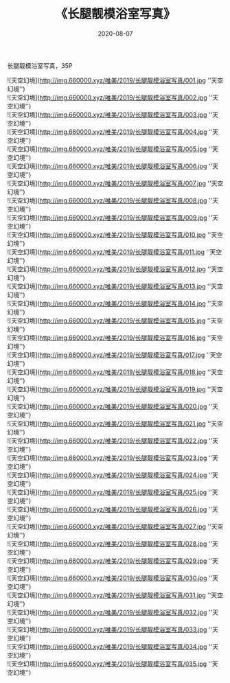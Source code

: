 ﻿---
layout: post
title:  《长腿靓模浴室写真》
date:   2020-08-07
img: http://img.660000.xyz/唯美/2019/长腿靓模浴室写真/000.jpg
categories: [美女, 性感, 泳衣]
---

长腿靓模浴室写真，35P

![天空幻境](http://img.660000.xyz/唯美/2019/长腿靓模浴室写真/001.jpg ''天空幻境'') <br>
![天空幻境](http://img.660000.xyz/唯美/2019/长腿靓模浴室写真/002.jpg ''天空幻境'') <br>
![天空幻境](http://img.660000.xyz/唯美/2019/长腿靓模浴室写真/003.jpg ''天空幻境'') <br>
![天空幻境](http://img.660000.xyz/唯美/2019/长腿靓模浴室写真/004.jpg ''天空幻境'') <br>
![天空幻境](http://img.660000.xyz/唯美/2019/长腿靓模浴室写真/005.jpg ''天空幻境'') <br>
![天空幻境](http://img.660000.xyz/唯美/2019/长腿靓模浴室写真/006.jpg ''天空幻境'') <br>
![天空幻境](http://img.660000.xyz/唯美/2019/长腿靓模浴室写真/007.jpg ''天空幻境'') <br>
![天空幻境](http://img.660000.xyz/唯美/2019/长腿靓模浴室写真/008.jpg ''天空幻境'') <br>
![天空幻境](http://img.660000.xyz/唯美/2019/长腿靓模浴室写真/009.jpg ''天空幻境'') <br>
![天空幻境](http://img.660000.xyz/唯美/2019/长腿靓模浴室写真/010.jpg ''天空幻境'') <br>
![天空幻境](http://img.660000.xyz/唯美/2019/长腿靓模浴室写真/011.jpg ''天空幻境'') <br>
![天空幻境](http://img.660000.xyz/唯美/2019/长腿靓模浴室写真/012.jpg ''天空幻境'') <br>
![天空幻境](http://img.660000.xyz/唯美/2019/长腿靓模浴室写真/013.jpg ''天空幻境'') <br>
![天空幻境](http://img.660000.xyz/唯美/2019/长腿靓模浴室写真/014.jpg ''天空幻境'') <br>
![天空幻境](http://img.660000.xyz/唯美/2019/长腿靓模浴室写真/015.jpg ''天空幻境'') <br>
![天空幻境](http://img.660000.xyz/唯美/2019/长腿靓模浴室写真/016.jpg ''天空幻境'') <br>
![天空幻境](http://img.660000.xyz/唯美/2019/长腿靓模浴室写真/017.jpg ''天空幻境'') <br>
![天空幻境](http://img.660000.xyz/唯美/2019/长腿靓模浴室写真/018.jpg ''天空幻境'') <br>
![天空幻境](http://img.660000.xyz/唯美/2019/长腿靓模浴室写真/019.jpg ''天空幻境'') <br>
![天空幻境](http://img.660000.xyz/唯美/2019/长腿靓模浴室写真/020.jpg ''天空幻境'') <br>
![天空幻境](http://img.660000.xyz/唯美/2019/长腿靓模浴室写真/021.jpg ''天空幻境'') <br>
![天空幻境](http://img.660000.xyz/唯美/2019/长腿靓模浴室写真/022.jpg ''天空幻境'') <br>
![天空幻境](http://img.660000.xyz/唯美/2019/长腿靓模浴室写真/023.jpg ''天空幻境'') <br>
![天空幻境](http://img.660000.xyz/唯美/2019/长腿靓模浴室写真/024.jpg ''天空幻境'') <br>
![天空幻境](http://img.660000.xyz/唯美/2019/长腿靓模浴室写真/025.jpg ''天空幻境'') <br>
![天空幻境](http://img.660000.xyz/唯美/2019/长腿靓模浴室写真/026.jpg ''天空幻境'') <br>
![天空幻境](http://img.660000.xyz/唯美/2019/长腿靓模浴室写真/027.jpg ''天空幻境'') <br>
![天空幻境](http://img.660000.xyz/唯美/2019/长腿靓模浴室写真/028.jpg ''天空幻境'') <br>
![天空幻境](http://img.660000.xyz/唯美/2019/长腿靓模浴室写真/029.jpg ''天空幻境'') <br>
![天空幻境](http://img.660000.xyz/唯美/2019/长腿靓模浴室写真/030.jpg ''天空幻境'') <br>
![天空幻境](http://img.660000.xyz/唯美/2019/长腿靓模浴室写真/031.jpg ''天空幻境'') <br>
![天空幻境](http://img.660000.xyz/唯美/2019/长腿靓模浴室写真/032.jpg ''天空幻境'') <br>
![天空幻境](http://img.660000.xyz/唯美/2019/长腿靓模浴室写真/033.jpg ''天空幻境'') <br>
![天空幻境](http://img.660000.xyz/唯美/2019/长腿靓模浴室写真/034.jpg ''天空幻境'') <br>
![天空幻境](http://img.660000.xyz/唯美/2019/长腿靓模浴室写真/035.jpg ''天空幻境'') <br>
